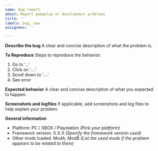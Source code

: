 ```yaml
---
name: Bug report
about: Report gameplay or development problems
title: ''
labels: bug, new
assignees: ''

---
```


**Describe the bug**
A clear and concise description of what the problem is.

**To Reproduce**
Steps to reproduce the behavior:
1. Go to '...'
2. Click on '....'
3. Scroll down to '....'
4. See error

**Expected behavior**
A clear and concise description of what you expected to happen.

**Screenshots and logfiles**
If applicable, add screenshots and log files to help explain your problem.

**General information**
- Platform: PC / XBOX / Playstation *(Pick your platform)*
- Framework version: X.X.X *(Specify the framework version used)*
- Other mods loaded: ModA, ModB *(List the used mods if the problem appears to be related to them)*
